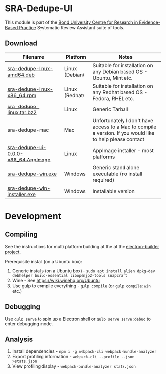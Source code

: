 SRA-Dedupe-UI
=============
This module is part of the [Bond University Centre for Research in Evidence-Based Practice](https://github.com/CREBP) Systematic Review Assistant suite of tools.

Download
--------

| Filename                                                                                                                            | Platform       | Notes                                                                |
|-------------------------------------------------------------------------------------------------------------------------------------|----------------|----------------------------------------------------------------------|
| [sra-dedupe-linux-amd64.deb](https://github.com/CREBP/sra-dedupe-ui/raw/master/dist/sra-dedupe-linux-amd64.deb)                     | Linux (Debian) | Suitable for installation on any Debian based OS - Ubuntu, Mint etc. |
| [sra-dedupe-linux-x86_64.rpm](https://github.com/CREBP/sra-dedupe-ui/raw/master/dist/sra-dedupe-linux-x86_64.rpm)                   | Linux (Redhat) | Suitable for installation on any Redhat based OS - Fedora, RHEL etc. |
| [sra-dedupe-linux.tar.bz2](https://github.com/CREBP/sra-dedupe-ui/raw/master/dist/sra-dedupe-linux.tar.bz2)                         | Linux          | Generic Tarball                                                      |
| sra-dedupe-mac | Mac            | Unfortunately I don't have access to a Mac to compile a version. If you would like to help please contact |
| [sra-dedupe-ui-0.0.0-x86_64.AppImage](https://github.com/CREBP/sra-dedupe-ui/raw/master/dist/sra-dedupe-ui-0.0.0-x86_64.AppImage)   | Linux          | AppImage installer - most platforms                                  |
| [sra-dedupe-win.exe](https://github.com/CREBP/sra-dedupe-ui/raw/master/dist/sra-dedupe-win.exe)                                     | Windows        | Generic stand alone executable (no install required)                 |
| [sra-dedupe-win-installer.exe](https://github.com/CREBP/sra-dedupe-ui/raw/master/dist/sra-dedupe-win-installer.exe)                 | Windows        | Installable version                                                  |



Development
===========

Compiling
---------
See the instructions for multi platform building at the at the [electron-builder project](https://github.com/electron-userland/electron-builder/wiki/Multi-Platform-Build#linux).

Prerequisite install (on a Ubuntu box):

1. Generic installs (on a Ubuntu box) - `sudo apt install alien dpkg-dev debhelper build-essential libopenjp2-tools snapcraft`
2. Wine - See https://wiki.winehq.org/Ubuntu
3. Use gulp to compile everything - `gulp compile` (or `gulp compile:win` etc.)



Debugging
---------
Use `gulp serve` to spin up a Electron shell or `gulp serve serve:debug` to enter debugging mode.


Analysis
--------

1. Install dependencies - `npm i -g webpack-cli webpack-bundle-analyzer`
2. Export profiling information - `webpack-cli --profile --json >stats.json`
3. View profiling display - `webpack-bundle-analyzer stats.json`
